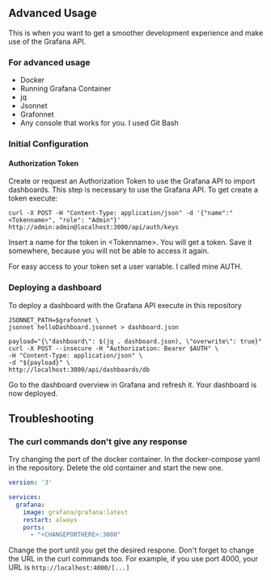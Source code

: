 ## Advanced Usage

This is when you want to get a smoother development experience and make use of the Grafana API.

### For advanced usage
- Docker
- Running Grafana Container
- jq
- Jsonnet
- Grafonnet
- Any console that works for you. I used Git Bash

### Initial Configuration

#### Authorization Token

Create or request an Authorization Token to use the Grafana API to import dashboards.
This step is necessary to use the Grafana API.
To get create a token execute:
```shell
curl -X POST -H "Content-Type: application/json" -d '{"name":"<Tokenname>", "role": "Admin"}' http://admin:admin@localhost:3000/api/auth/keys
```
Insert a name for the token in \<Tokenname\>. You will get a token. Save it somewhere, because you will not be able to access it again.

For easy access to your token set a user variable. I called mine AUTH.

### Deploying a dashboard

To deploy a dashboard with the Grafana API execute in this repository

```shell
JSONNET_PATH=$grafonnet \
jsonnet helloDashboard.jsonnet > dashboard.json

payload="{\"dashboard\": $(jq . dashboard.json), \"overwrite\": true}"
curl -X POST --insecure -H "Authorization: Bearer $AUTH" \
-H "Content-Type: application/json" \
-d "${payload}" \
http://localhost:3000/api/dashboards/db
```
Go to the dashboard overview in Grafana and refresh it. Your dashboard is now deployed.

## Troubleshooting

### The curl commands don't give any response

Try changing the port of the docker container. In the docker-compose yaml in the repository. Delete the old container and start the new one.

```yaml
version: '3'

services:
  grafana:
    image: grafana/grafana:latest
    restart: always
    ports:
      - "<CHANGEPORTHERE>:3000"

```
Change the port until you get the desired respone. Don't forget to change the URL in the curl commands too.
For example, if you use port 4000, your URL is `http://localhost:4000/[...]`